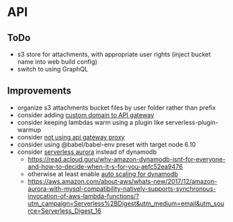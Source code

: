 # API

## ToDo

- s3 store for attachments, with appropriate user rights (inject bucket name into web build config)
- switch to using GraphQL

## Improvements
- organize s3 attachments bucket files by user folder rather than prefix
- consider adding [custom domain to API gateway](https://github.com/dougmoscrop/serverless-plugin-custom-domain)
- consider keeping lambdas warm using a plugin like serverless-plugin-warmup
- consider [not using api gateway proxy](https://read.acloud.guru/how-you-should-and-should-not-use-the-api-gateway-proxy-integration-f9e35479b993)
- consider using @babel/babel-env preset with target node 6.10
- consider [serverless aurora](https://serverless.com/blog/serverless-aurora-future-of-data/) instead of dynamodb
  - https://read.acloud.guru/why-amazon-dynamodb-isnt-for-everyone-and-how-to-decide-when-it-s-for-you-aefc52ea9476
  - otherwise at least enable [auto scaling for dynamodb](https://github.com/medikoo/serverless-plugin-dynamodb-autoscaling)
  - https://aws.amazon.com/about-aws/whats-new/2017/12/amazon-aurora-with-mysql-compatibility-natively-supports-synchronous-invocation-of-aws-lambda-functions/?utm_campaign=Serverless%2BDigest&utm_medium=email&utm_source=Serverless_Digest_16